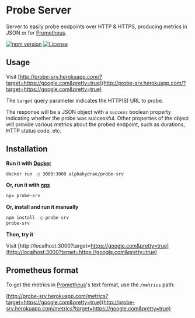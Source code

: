 # Probe Server

Server to easily probe endpoints over HTTP & HTTPS, producing metrics in JSON or for [Prometheus](https://prometheus.io).

[![npm version](https://badge.fury.io/js/probe-srv.svg)](https://badge.fury.io/js/probe-srv)
[![License](https://img.shields.io/badge/License-MIT-blue.svg)](LICENSE.txt)



## Usage

Visit [http://probe-srv.herokuapp.com/?target=https://google.com&pretty=true](http://probe-srv.herokuapp.com/?target=https://google.com&pretty=true)

The `target` query parameter indicates the HTTP(S) URL to probe.

The response will be a JSON object with a `success` boolean property indicating whether the probe was successful.
Other properties of the object will provide various metrics about the probed endpoint,
such as durations, HTTP status code, etc.



## Installation

**Run it with [Docker](https://www.docker.com)**

```bash
docker run -p 3000:3000 alphahydrae/probe-srv
```

**Or, run it with [npx](https://github.com/zkat/npx)**

```bash
npx probe-srv
```

**Or, install and run it manually**

```bash
npm install -g probe-srv
probe-srv
```

**Then, try it**

Visit [http://localhost:3000?target=https://google.com&pretty=true](http://localhost:3000?target=https://google.com&pretty=true)



## Prometheus format

To get the metrics in [Prometheus](https://prometheus.io)'s text format, use the `/metrics` path:

[http://probe-srv.herokuapp.com/metrics?target=https://google.com&pretty=true](http://probe-srv.herokuapp.com/metrics?target=https://google.com&pretty=true)
